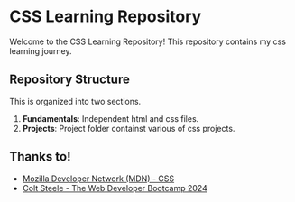 # CSS Learning Repository

Welcome to the CSS Learning Repository! This repository contains my css learning journey. 

## Repository Structure

This is organized into two sections.

1. **Fundamentals**: Independent html and css files.
2. **Projects**: Project folder containst various of css projects.

## Thanks to!

- [Mozilla Developer Network (MDN) - CSS](https://developer.mozilla.org/en-US/docs/Learn/CSS)
- [Colt Steele - The Web Developer Bootcamp 2024](https://www.udemy.com/course/the-web-developer-bootcamp/?couponCode=KEEPLEARNING)
